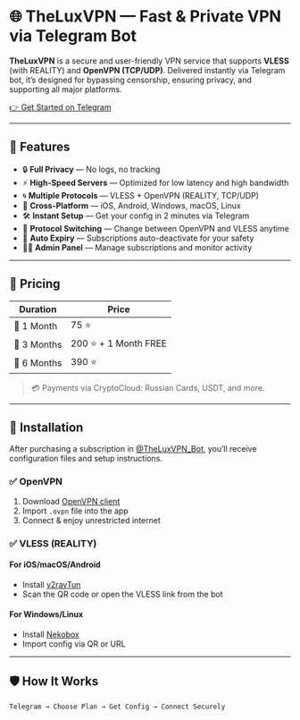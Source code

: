 # 🌐 TheLuxVPN — Fast & Private VPN via Telegram Bot

**TheLuxVPN** is a secure and user-friendly VPN service that supports **VLESS** (with REALITY) and **OpenVPN (TCP/UDP)**. Delivered instantly via Telegram bot, it’s designed for bypassing censorship, ensuring privacy, and supporting all major platforms.

[👉 Get Started on Telegram](https://t.me/TheLuxVPN_Bot)

---

## 🚀 Features

- 🔒 **Full Privacy** — No logs, no tracking  
- ⚡ **High-Speed Servers** — Optimized for low latency and high bandwidth  
- 🌀 **Multiple Protocols** — VLESS + OpenVPN (REALITY, TCP/UDP)  
- 📱 **Cross-Platform** — iOS, Android, Windows, macOS, Linux  
- 🛠 **Instant Setup** — Get your config in 2 minutes via Telegram  
- 🔁 **Protocol Switching** — Change between OpenVPN and VLESS anytime  
- 📆 **Auto Expiry** — Subscriptions auto-deactivate for your safety  
- 🧑‍💻 **Admin Panel** — Manage subscriptions and monitor activity  

---

## 💼 Pricing

| Duration     | Price     |
|--------------|-----------|
| 🌙 1 Month    | 75 ⭐     |
| 📅 3 Months   | 200 ⭐ + 1 Month FREE |
| 📅 6 Months   | 390 ⭐    |

> 💳 Payments via CryptoCloud: Russian Cards, USDT, and more.

---

## 🔧 Installation

After purchasing a subscription in [@TheLuxVPN_Bot](https://t.me/TheLuxVPN_Bot), you’ll receive configuration files and setup instructions.

### ✅ OpenVPN

1. Download [OpenVPN client](https://openvpn.net/client/)
2. Import `.ovpn` file into the app
3. Connect & enjoy unrestricted internet

### ✅ VLESS (REALITY)

#### For iOS/macOS/Android
- Install [v2rayTun](https://apps.apple.com/app/id6449252549)
- Scan the QR code or open the VLESS link from the bot

#### For Windows/Linux
- Install [Nekobox](https://nekobox.pages.dev)
- Import config via QR or URL

---

## 🛡️ How It Works

```plaintext
Telegram → Choose Plan → Get Config → Connect Securely
